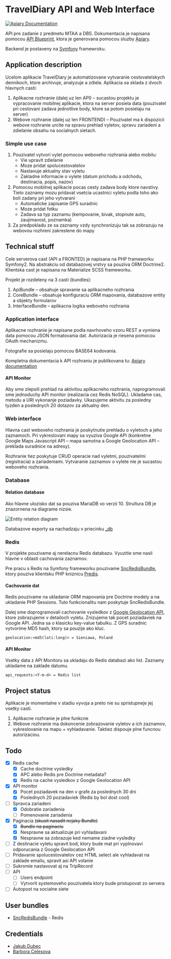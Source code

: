 TravelDiary API and Web Interface
=========

[![Apiary Documentation](https://img.shields.io/badge/Apiary-Documented-blue.svg)](http://docs.traveldiaryapi.apiary.io/)

API pre zadanie z predmetu MTAA a DBS. Dokumentacia je napisana pomocou [API Blueprint](https://apiblueprint.org/), ktora je generovana pomocou sluzby [Apiary](https://apiary.io/).

Backend je postaveny na [Symfony](https://symfony.com) framewroku.

## Application description

Ucelom aplikacie TravelDiary je automatizovane vytvaranie cestovatelskych dennikoch, ktore archivuje, analyzuje a zdiela. Aplikacia sa sklada z dvoch hlavnych casti:

1.	Aplikacne rozhranie (dalej uz len API) – sucastou projektu je vypracovanie mobilnej aplikacie, ktora na server posiela data (pouzivatel pri cestovani zadava jednotlive body, ktore sa potom posielaju na server)
2.	Webove rozhranie (dalej uz len FRONTEND) – Pouzivatel ma k dispozicii webove rozhranie urcite na spravu prehlad vyletov, spravu zariadeni a zdielanie obsahu na socialnych sietach.

### Simple use case

1. Pouzivatel vytvori vylet pomocou weboveho rozhrania alebo mobilu:
   * Vie upravit zdielanie
   * Moze pridat spolucestovatelov
   * Nastavuje aktualny stav vyletu
   * Zakladne informacie o vylete (datum prichodu a odchodu, destinacia, popis, nazov)
2. Pomocou mobilnej aplikacie pocas cesty zadava body ktore navstivy. Tieto zaznamy mozu pridavat vsetcia ucastnici vyletu podla toho ako boli zadany pri jeho vytvarani
   * Automaticke zapisanie GPS suradnic
   * Moze pridat fotku
   * Zadava sa typ zaznamu (kempovanie, bivak, stopnute auto, zaujimavost, poznamka)
3. Za predpokladu ze sa zaznamy vzdy synchronizuju tak sa zobrazuju na webovou rozhreni zakreslene do mapy

## Technical stuff

Cele serverova cast  (API a FRONTED) je napisana na PHP frameworku Symfony2. Na abstrakciu od databazovej vrstvy sa pouziva ORM Doctrine2. Klientska cast je napisana na Materialize SCSS frameworku.

Projekt je rozdeleny na 3 casti (bundles):

1.	ApiBundle – obsahuje spravanie sa aplikacneho rozhrania
2.	CoreBundle – obsahuje konfiguraciu ORM mapovania, databazove entity a objekty formularov
3.	InterfaceBundle – aplikacna logika weboveho rozhrania

### Application interface

Aplikacne rozhranie je napisane podla navrhoveho vzoru REST a vymiena data pomocou JSON formatovania dat. Autorizacia je riesena pomocou OAuth mechanizmu.

Fotografie sa posielaju pomocou BASE64 kodovania.

Kompletna dokumentacia k API rozhraniu je publikovana tu: [Apiary documentation](http://docs.traveldiaryapi.apiary.io/)

#### API Monitor

Aby sme zlepsili prehlad na aktivitou aplikacneho rozhrania, naprogramovali sme jednoduchy API monitor (realizacia cez Redis NoSQL). Ukladame cas, metodu a URI vykonanje poziadavky. Ukazujeme aktivitu za posledny tyzden a poslednych 20 dotazov za aktualny den.

### Web interface

Hlavna cast weboveho rozhrania je poskytnutie prehladu o vyletoch a jeho zaznamoch. Pri vykreslovani mapy sa vyuziva Google API (konkretne Google Maps Javascript API – mapa samotna a Google Geolocation API – preklada suradnice na adresy).

Rozhranie tiez poskytuje CRUD operacie nad vyletmi, pouzivatelmi (registracia) a zariadeniami. Vytvaranie zaznamov o vylete nie je sucastou weboveho rozhrania.

### Database

#### Relation database

Ako hlavne ulozisko dat sa pouziva MariaDB vo verzii 10. Strultura DB je znazornena na diagrame nizsie.

![Entity relation diagram](https://github.com/MTAA-FIIT/TravelDiary-Api/raw/master/_docs/EER_v5.png)

Databazove exporty sa nachadzaju v priecinku [_db](https://github.com/MTAA-FIIT/TravelDiary-Api/raw/master/_db/)

### Redis

V projekte pouzivame aj nerelacnu Redis databazu. Vyuzitie sme nasli hlavne v oblasti cachovania zaznamov.

Pre pracu s Redis na Symfony frameworku pouzivame [SncRedisBundle](https://github.com/snc/SncRedisBundle), ktory pouziva klientsku PHP kniznicu [Predis](https://github.com/nrk/predis).

#### Cachovanie dat

Redis pouzivame na ukladanie ORM mapovania pre Doctrine modely a na ukladanie PHP Sessions. Tuto funkcionalitu nam poskytuje SncRedisBundle.

Dalej sme doprogramovali cachovanie vysledkov z [Google Geolocation API](https://developers.google.com/maps/documentation/geolocation/intro), ktore zobrazujeme v detailoch vyletu. Znizujeme tak pocet poziadaviek na Google API. Jedna sa o klasicku key-value tabulku. Z GPS suradnic vytvorime MD5 hash, ktory sa pouzije ako kluc.

```
geolocation:<md5(lati:long)> = Sieniawa, Poland
```

#### API Monitor

Vsetky data z API Monitoru sa ukladaju do Redis databazi ako list. Zaznamy ukladame na zaklade datumu.

```
api_requests:<Y-m-d> = Redis list
```


## Project status

Aplikacie je momentalne v stadiu vyvoja a preto nie su spristupneje jej vsetky casti.
1.	Aplikacne rozhranie je plne funkcne
2.	Webove rozhranie ma dokoncenie zobrazovanie vyletov a ich zaznamov, vykreslovanie na mapu + vyhladavanie. Taktiez dispouje plne funcnou autorizaciou.

## Todo

 - [X] Redis cache
    - [X] Cache doctrine vysledky
    - [X] APC alebo Redis pre Doctrine metadata?
    - [X] Redis na cache vysledkov z Google Geolocation API
 - [X] API monitor
    - [X] Pocet poziadavek na den v grafe za poslednych 30 dni
    - [X] Poslednych 20 poziadaviek (Redis by bol dost cool)
 - [ ] Spravca zariadeni
 	- [X] Odobratie zariadenia
 	- [ ] Pomenovanie zariadenia
 - [X] Paginacia ~~(skusit nasadit nejaky Bundle)~~
 	- [X] ~~Bundle na paginaciu~~
 	- [X] Nespravne sa aktualizuje pri vyhladavani
 	- [X] Nespravne sa zobrazuje ked nemame ziadne vysledky
 - [ ] Z destinacie vyletu spravit bod, ktory bude mat pri vyplnovavi odporucania z Google Geolocation API
 - [ ] Pridavanie spolucestovatelov cez HTML select ale vyhladavat na zaklade emailu, spravit asi API volanie
 - [ ] Sukromie nastavovat aj na TripRecord
 - [ ] API
 	- [ ] Users endpoint
 	- [ ] Vytvorit systemoveho pouzivatela ktory bude pristupovat zo servera
 - [ ] Autopost na socialne siete

## User bundles

 - [SncRedisBundle](https://github.com/snc/SncRedisBundle) - Redis

## Credentials

 - [Jakub Dubec](mailto:xdubec@stuba.sk)
 - [Barbora Celesova](mailto:xcelesova@stuba.sk)